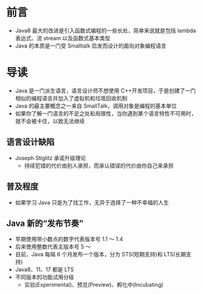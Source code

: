 # 前言

- Java8 最大的改进是引入函数式编程的一些长处，简单来说就是包括 lambda 表达式、流 stream 以及函数式基本类型
- Java 的本质是一门受 Smalltalk 启发而设计的面向对象编程语言

# 导读

- Java 是一门派生语言，语言设计师不想使用 C++开发项目，于是创建了一门相似的编程语言并加入了虚拟机和垃圾回收机制
- Java 的最主要概念之一来自 SmallTalk，调用对象是编程的基本单位
- 如果你了解一门语言的不足之处和局限性，当你遇到某个语言特性不可用时，就不会被卡住，以致无法继续

## 语言设计缺陷

- Joseph Stiglitz 承诺升级理论
  - 持续犯错的代价由别人承担，而承认错误的代价由你自己来承担

## 普及程度

- 如果学习 Java 只是为了找工作，无异于选择了一种不幸福的人生

## Java 新的“发布节奏”

- 早期使用带小数点的数字代表版本号 1.1 ～ 1.4
- 后来使用整数代表主版本号 5 ～
- 目前，Java 每隔 6 个月发布一个版本，分为 STS(短期支持)和 LTS(长期支持)
- Java8、11、17 都是 LTS
- 不同版本的功能试用分级
  - 实验(Experimental)、预览(Preview)、孵化中(Incubating)


